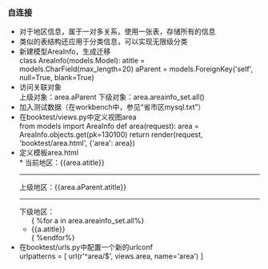 ### 自连接

* 对于地区信息，属于一对多关系，使用一张表，存储所有的信息  
* 类似的表结构还应用于分类信息，可以实现无限级分类  
* 新建模型AreaInfo，生成迁移  
        class AreaInfo(models.Model):
            atitle = models.CharField(max_length=20)
            aParent = models.ForeignKey('self', null=True, blank=True)
* 访问关联对象  
        上级对象：area.aParent
        下级对象：area.areainfo_set.all()
* 加入测试数据（在workbench中，参见“省市区mysql.txt”）  
* 在booktest/views.py中定义视图area  
        from models import AreaInfo
        def area(request):
            area = AreaInfo.objects.get(pk=130100)
            return render(request, 'booktest/area.html', {'area': area})
* 定义模板area.html  
        <!DOCTYPE html>
        <html>
        <head>*
            <title>地区</title>
        </head>
        <body>
        当前地区：{{area.atitle}}
        <hr/>
        上级地区：{{area.aParent.atitle}}
        <hr/>
        下级地区：
        <ul>
            { %for a in area.areainfo_set.all%}
            <li>{{a.atitle}}</li>
            { %endfor%}
        </ul>
        </body>
        </html>
* 在booktest/urls.py中配置一个新的urlconf  
        urlpatterns = [
            url(r'^area/$', views.area, name='area')
        ]
